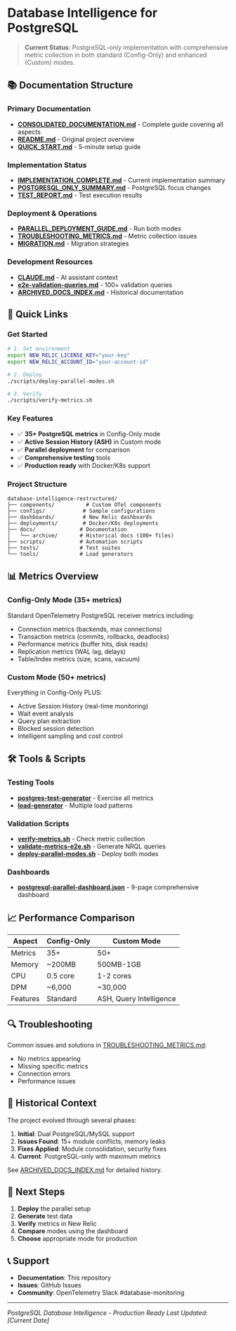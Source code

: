 # Database Intelligence for PostgreSQL

> **Current Status**: PostgreSQL-only implementation with comprehensive metric collection in both standard (Config-Only) and enhanced (Custom) modes.

## 📚 Documentation Structure

### Primary Documentation
- **[CONSOLIDATED_DOCUMENTATION.md](CONSOLIDATED_DOCUMENTATION.md)** - Complete guide covering all aspects
- **[README.md](README.md)** - Original project overview
- **[QUICK_START.md](docs/QUICK_START.md)** - 5-minute setup guide

### Implementation Status
- **[IMPLEMENTATION_COMPLETE.md](IMPLEMENTATION_COMPLETE.md)** - Current implementation summary
- **[POSTGRESQL_ONLY_SUMMARY.md](POSTGRESQL_ONLY_SUMMARY.md)** - PostgreSQL focus changes
- **[TEST_REPORT.md](TEST_REPORT.md)** - Test execution results

### Deployment & Operations
- **[PARALLEL_DEPLOYMENT_GUIDE.md](deployments/PARALLEL_DEPLOYMENT_GUIDE.md)** - Run both modes
- **[TROUBLESHOOTING_METRICS.md](TROUBLESHOOTING_METRICS.md)** - Metric collection issues
- **[MIGRATION.md](MIGRATION.md)** - Migration strategies

### Development Resources
- **[CLAUDE.md](CLAUDE.md)** - AI assistant context
- **[e2e-validation-queries.md](e2e-validation-queries.md)** - 100+ validation queries
- **[ARCHIVED_DOCS_INDEX.md](ARCHIVED_DOCS_INDEX.md)** - Historical documentation

## 🚀 Quick Links

### Get Started
```bash
# 1. Set environment
export NEW_RELIC_LICENSE_KEY="your-key"
export NEW_RELIC_ACCOUNT_ID="your-account-id"

# 2. Deploy
./scripts/deploy-parallel-modes.sh

# 3. Verify
./scripts/verify-metrics.sh
```

### Key Features
- ✅ **35+ PostgreSQL metrics** in Config-Only mode
- ✅ **Active Session History (ASH)** in Custom mode
- ✅ **Parallel deployment** for comparison
- ✅ **Comprehensive testing** tools
- ✅ **Production ready** with Docker/K8s support

### Project Structure
```
database-intelligence-restructured/
├── components/          # Custom OTel components
├── configs/            # Sample configurations
├── dashboards/         # New Relic dashboards
├── deployments/        # Docker/K8s deployments
├── docs/              # Documentation
│   └── archive/       # Historical docs (100+ files)
├── scripts/           # Automation scripts
├── tests/             # Test suites
└── tools/             # Load generators
```

## 📊 Metrics Overview

### Config-Only Mode (35+ metrics)
Standard OpenTelemetry PostgreSQL receiver metrics including:
- Connection metrics (backends, max connections)
- Transaction metrics (commits, rollbacks, deadlocks)
- Performance metrics (buffer hits, disk reads)
- Replication metrics (WAL lag, delays)
- Table/Index metrics (size, scans, vacuum)

### Custom Mode (50+ metrics)
Everything in Config-Only PLUS:
- Active Session History (real-time monitoring)
- Wait event analysis
- Query plan extraction
- Blocked session detection
- Intelligent sampling and cost control

## 🛠️ Tools & Scripts

### Testing Tools
- **[postgres-test-generator](tools/postgres-test-generator/)** - Exercise all metrics
- **[load-generator](tools/load-generator/)** - Multiple load patterns

### Validation Scripts
- **[verify-metrics.sh](scripts/verify-metrics.sh)** - Check metric collection
- **[validate-metrics-e2e.sh](scripts/validate-metrics-e2e.sh)** - Generate NRQL queries
- **[deploy-parallel-modes.sh](scripts/deploy-parallel-modes.sh)** - Deploy both modes

### Dashboards
- **[postgresql-parallel-dashboard.json](dashboards/newrelic/postgresql-parallel-dashboard.json)** - 9-page comprehensive dashboard

## 📈 Performance Comparison

| Aspect | Config-Only | Custom Mode |
|--------|------------|-------------|
| Metrics | 35+ | 50+ |
| Memory | ~200MB | 500MB-1GB |
| CPU | 0.5 core | 1-2 cores |
| DPM | ~6,000 | ~30,000 |
| Features | Standard | ASH, Query Intelligence |

## 🔍 Troubleshooting

Common issues and solutions in [TROUBLESHOOTING_METRICS.md](TROUBLESHOOTING_METRICS.md):
- No metrics appearing
- Missing specific metrics
- Connection errors
- Performance issues

## 📖 Historical Context

The project evolved through several phases:
1. **Initial**: Dual PostgreSQL/MySQL support
2. **Issues Found**: 15+ module conflicts, memory leaks
3. **Fixes Applied**: Module consolidation, security fixes
4. **Current**: PostgreSQL-only with maximum metrics

See [ARCHIVED_DOCS_INDEX.md](ARCHIVED_DOCS_INDEX.md) for detailed history.

## 🎯 Next Steps

1. **Deploy** the parallel setup
2. **Generate** test data
3. **Verify** metrics in New Relic
4. **Compare** modes using the dashboard
5. **Choose** appropriate mode for production

## 📞 Support

- **Documentation**: This repository
- **Issues**: GitHub Issues
- **Community**: OpenTelemetry Slack #database-monitoring

---

*PostgreSQL Database Intelligence - Production Ready*
*Last Updated: [Current Date]*